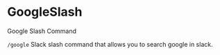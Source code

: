 # GoogleSlash
Google Slash Command

`/google` Slack slash command that allows you to search google in slack. 